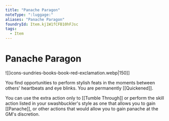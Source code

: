 ```yaml
---
title: "Panache Paragon"
noteType: ":luggage:"
aliases: "Panache Paragon"
foundryId: Item.kj1W1fCFB10hFJsc
tags:
  - Item
---
```


# Panache Paragon
![[icons-sundries-books-book-red-exclamation.webp|150]]

You find opportunities to perform stylish feats in the moments between others' heartbeats and eye blinks. You are permanently [[Quickened]].

You can use the extra action only to [[Tumble Through]] or perform the skill action listed in your swashbuckler's style as one that allows you to gain [[Panache]], or other actions that would allow you to gain panache at the GM's discretion.
